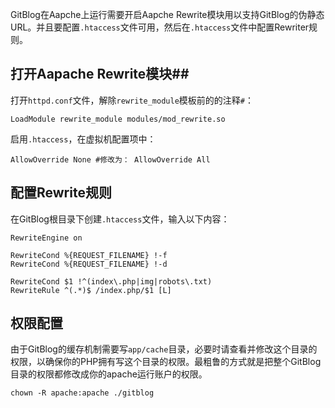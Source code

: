 <!--
author: jockchou
date: 2015-07-22
title: 在Apache上运行GitBlog
tags: GitBlog
category: GitBlog
status: publish
summary: GitBlog在Aapche上运行需要开启Aapche Rewrite模块以支持GitBlog的伪静态URL。并且要配置.htaccess文件可用，然后在.htaccess文件中配置Rewriter规则。
-->

GitBlog在Aapche上运行需要开启Aapche Rewrite模块用以支持GitBlog的伪静态URL。并且要配置`.htaccess`文件可用，然后在`.htaccess`文件中配置Rewriter规则。


## 打开Aapache Rewrite模块##


打开`httpd.conf`文件，解除`rewrite_module`模板前的的注释`#`：

```
LoadModule rewrite_module modules/mod_rewrite.so
```

启用`.htaccess`，在虚拟机配置项中：

```
AllowOverride None #修改为： AllowOverride All
```

## 配置Rewrite规则 ##

在GitBlog根目录下创建`.htaccess`文件，输入以下内容：

```
RewriteEngine on

RewriteCond %{REQUEST_FILENAME} !-f
RewriteCond %{REQUEST_FILENAME} !-d

RewriteCond $1 !^(index\.php|img|robots\.txt)
RewriteRule ^(.*)$ /index.php/$1 [L]
```

## 权限配置 ##

由于GitBlog的缓存机制需要写`app/cache`目录，必要时请查看并修改这个目录的权限，以确保你的PHP拥有写这个目录的权限。最粗鲁的方式就是把整个GitBlog目录的权限都修改成你的apache运行账户的权限。

```
chown -R apache:apache ./gitblog
```